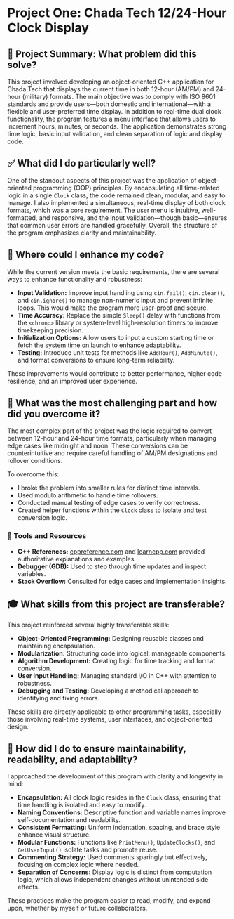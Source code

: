 # Project One: Chada Tech 12/24-Hour Clock Display

## 📘 Project Summary: What problem did this solve?

This project involved developing an object-oriented C++ application for Chada Tech that displays the current time in both 12-hour (AM/PM) and 24-hour (military) formats. The main objective was to comply with ISO 8601 standards and provide users—both domestic and international—with a flexible and user-preferred time display. In addition to real-time dual clock functionality, the program features a menu interface that allows users to increment hours, minutes, or seconds. The application demonstrates strong time logic, basic input validation, and clean separation of logic and display code.

## ✅ What did I do particularly well?

One of the standout aspects of this project was the application of object-oriented programming (OOP) principles. By encapsulating all time-related logic in a single `Clock` class, the code remained clean, modular, and easy to manage. I also implemented a simultaneous, real-time display of both clock formats, which was a core requirement. The user menu is intuitive, well-formatted, and responsive, and the input validation—though basic—ensures that common user errors are handled gracefully. Overall, the structure of the program emphasizes clarity and maintainability.

## 🚀 Where could I enhance my code?

While the current version meets the basic requirements, there are several ways to enhance functionality and robustness:

- **Input Validation:** Improve input handling using `cin.fail()`, `cin.clear()`, and `cin.ignore()` to manage non-numeric input and prevent infinite loops. This would make the program more user-proof and secure.
- **Time Accuracy:** Replace the simple `Sleep()` delay with functions from the `<chrono>` library or system-level high-resolution timers to improve timekeeping precision.
- **Initialization Options:** Allow users to input a custom starting time or fetch the system time on launch to enhance adaptability.
- **Testing:** Introduce unit tests for methods like `AddHour()`, `AddMinute()`, and format conversions to ensure long-term reliability.

These improvements would contribute to better performance, higher code resilience, and an improved user experience.

## 🧠 What was the most challenging part and how did you overcome it?

The most complex part of the project was the logic required to convert between 12-hour and 24-hour time formats, particularly when managing edge cases like midnight and noon. These conversions can be counterintuitive and require careful handling of AM/PM designations and rollover conditions.

To overcome this:
- I broke the problem into smaller rules for distinct time intervals.
- Used modulo arithmetic to handle time rollovers.
- Conducted manual testing of edge cases to verify correctness.
- Created helper functions within the `Clock` class to isolate and test conversion logic.

### 🔧 Tools and Resources

- **C++ References:** [cppreference.com](https://en.cppreference.com) and [learncpp.com](https://learncpp.com) provided authoritative explanations and examples.
- **Debugger (GDB):** Used to step through time updates and inspect variables.
- **Stack Overflow:** Consulted for edge cases and implementation insights.

## 🎓 What skills from this project are transferable?

This project reinforced several highly transferable skills:

- **Object-Oriented Programming:** Designing reusable classes and maintaining encapsulation.
- **Modularization:** Structuring code into logical, manageable components.
- **Algorithm Development:** Creating logic for time tracking and format conversion.
- **User Input Handling:** Managing standard I/O in C++ with attention to robustness.
- **Debugging and Testing:** Developing a methodical approach to identifying and fixing errors.

These skills are directly applicable to other programming tasks, especially those involving real-time systems, user interfaces, and object-oriented design.

## 🧹 How did I do to ensure maintainability, readability, and adaptability?

I approached the development of this program with clarity and longevity in mind:

- **Encapsulation:** All clock logic resides in the `Clock` class, ensuring that time handling is isolated and easy to modify.
- **Naming Conventions:** Descriptive function and variable names improve self-documentation and readability.
- **Consistent Formatting:** Uniform indentation, spacing, and brace style enhance visual structure.
- **Modular Functions:** Functions like `PrintMenu()`, `UpdateClocks()`, and `GetUserInput()` isolate tasks and promote reuse.
- **Commenting Strategy:** Used comments sparingly but effectively, focusing on complex logic where needed.
- **Separation of Concerns:** Display logic is distinct from computation logic, which allows independent changes without unintended side effects.

These practices make the program easier to read, modify, and expand upon, whether by myself or future collaborators.

